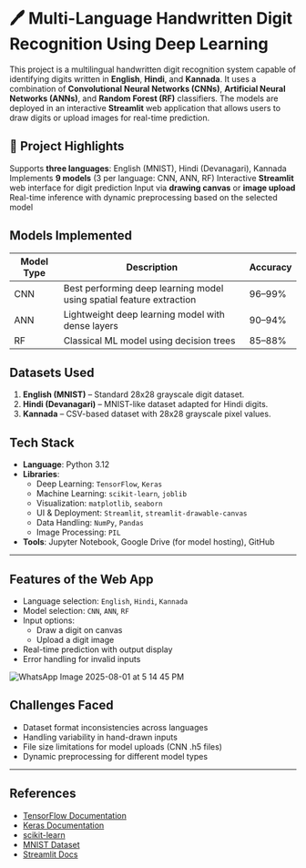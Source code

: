 
# 🖊️ Multi-Language Handwritten Digit Recognition Using Deep Learning

This project is a multilingual handwritten digit recognition system capable of identifying digits written in **English**, **Hindi**, and **Kannada**. It uses a combination of **Convolutional Neural Networks (CNNs)**, **Artificial Neural Networks (ANNs)**, and **Random Forest (RF)** classifiers. The models are deployed in an interactive **Streamlit** web application that allows users to draw digits or upload images for real-time prediction.


## 📌 Project Highlights

 Supports **three languages**: English (MNIST), Hindi (Devanagari), Kannada
 Implements **9 models** (3 per language: CNN, ANN, RF)
 Interactive **Streamlit** web interface for digit prediction
 Input via **drawing canvas** or **image upload**
 Real-time inference with dynamic preprocessing based on the selected model


##  Models Implemented

| Model Type | Description | Accuracy |
|------------|-------------|----------|
| CNN        | Best performing deep learning model using spatial feature extraction | 96–99% |
| ANN        | Lightweight deep learning model with dense layers | 90–94% |
| RF         | Classical ML model using decision trees | 85–88% |


## Datasets Used

1. **English (MNIST)** – Standard 28x28 grayscale digit dataset.
2. **Hindi (Devanagari)** – MNIST-like dataset adapted for Hindi digits.
3. **Kannada** – CSV-based dataset with 28x28 grayscale pixel values.

## Tech Stack

- **Language**: Python 3.12
- **Libraries**:
  - Deep Learning: `TensorFlow`, `Keras`
  - Machine Learning: `scikit-learn`, `joblib`
  - Visualization: `matplotlib`, `seaborn`
  - UI & Deployment: `Streamlit`, `streamlit-drawable-canvas`
  - Data Handling: `NumPy`, `Pandas`
  - Image Processing: `PIL`
- **Tools**: Jupyter Notebook, Google Drive (for model hosting), GitHub
---
## Features of the Web App

- Language selection: `English`, `Hindi`, `Kannada`
- Model selection: `CNN`, `ANN`, `RF`
- Input options:
  -  Draw a digit on canvas
  -  Upload a digit image
- Real-time prediction with output display
- Error handling for invalid inputs

![WhatsApp Image 2025-08-01 at 5 14 45 PM](https://github.com/user-attachments/assets/f850f9c0-48e1-444c-ae2b-9f92fd919666)


## Challenges Faced

- Dataset format inconsistencies across languages
- Handling variability in hand-drawn inputs
- File size limitations for model uploads (CNN .h5 files)
- Dynamic preprocessing for different model types

---

## References

- [TensorFlow Documentation](https://www.tensorflow.org/)
- [Keras Documentation](https://keras.io/)
- [scikit-learn](https://scikit-learn.org/)
- [MNIST Dataset](http://yann.lecun.com/exdb/mnist/)
- [Streamlit Docs](https://docs.streamlit.io/)

